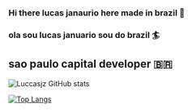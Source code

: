 ### Hi there lucas janaurio here made in brazil   👋
### ola sou lucas januario sou do brazil  🏄
## sao paulo capital developer 🇧🇷

![Luccasjz GitHub stats](https://github-readme-stats.vercel.app/api?username=luccasjz&show_icons=true&theme=dark)

[![Top Langs](https://github-readme-stats.vercel.app/api/top-langs/?username=luccasjz&hide_progress=true)](https://github.com/anuraghazra/github-readme-stats)
